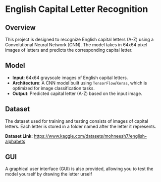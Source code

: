 
# English Capital Letter Recognition

## Overview

This project is designed to recognize English capital letters (A-Z) using a Convolutional Neural Network (CNN). The model takes in 64x64 pixel images of letters and predicts the corresponding capital letter.

## Model

- **Input**: 64x64 grayscale images of English capital letters.
- **Architecture**: A CNN model built using `TensorFlow`/`Keras`, which is optimized for image classification tasks.
- **Output**: Predicted capital letter (A-Z) based on the input image.

## Dataset

The dataset used for training and testing consists of images of capital letters. Each letter is stored in a folder named after the letter it represents.

**Dataset Link**: https://www.kaggle.com/datasets/mohneesh7/english-alphabets

## GUI

A graphical user interface (GUI) is also provided, allowing you to test the model yourself by drawing the letter urself  


